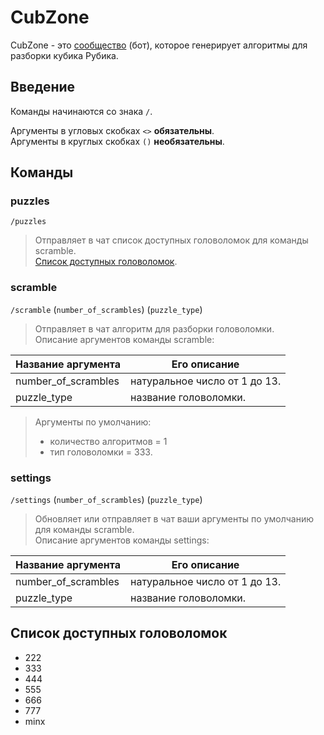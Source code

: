# CubZone

CubZone - это [сообщество](https://vk.com/cubzone) (бот), которое генерирует
алгоритмы для разборки кубика Рубика.

## Введение

Команды начинаются со знака `/`.

Аргументы в угловых скобках `<>` __обязательны__.
</br>
Аргументы в круглых скобках `()` __необязательны__.

## Команды

### puzzles

`/puzzles`
> Отправляет в чат список доступных головоломок для команды scramble.
> </br>
> [Список доступных головоломок](#список-доступных-головоломок).

### scramble

`/scramble` (`number_of_scrambles`) (`puzzle_type`)

> Отправляет в чат алгоритм для разборки головоломки.
> </br>
> Описание аргументов команды scramble:

| Название аргумента  | Его описание                  |
|---------------------|-------------------------------|
| number_of_scrambles | натуральное число от 1 до 13. |
| puzzle_type         | название головоломки.         |

> Аргументы по умолчанию:
> - количество алгоритмов = 1
> - тип головоломки = 333.

### settings

`/settings` (`number_of_scrambles`) (`puzzle_type`)

> Обновляет или отправляет в чат ваши аргументы по умолчанию для команды
> scramble.
> </br>
> Описание аргументов команды settings:

| Название аргумента  | Его описание                  |
|---------------------|-------------------------------|
| number_of_scrambles | натуральное число от 1 до 13. |
| puzzle_type         | название головоломки.         |

## Список доступных головоломок

- 222
- 333
- 444
- 555
- 666
- 777
- minx
